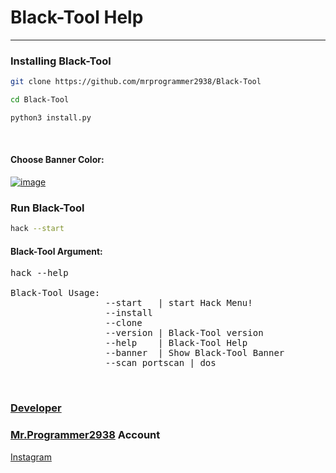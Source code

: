 # Black-Tool Help
<hr>

### Installing Black-Tool
``` sh
git clone https://github.com/mrprogrammer2938/Black-Tool

cd Black-Tool

python3 install.py
```
<br>

#### Choose Banner Color:
[![image](https://user-images.githubusercontent.com/78996423/134530960-882df441-09f1-405b-8694-2a20eee9dc5c.png)](https://github.com/mrprogrammer2938/Black-Tool)
<br>

### Run Black-Tool
``` sh
hack --start
```

#### Black-Tool Argument:
<pre>
hack --help

Black-Tool Usage:
                  --start   | start Hack Menu!
                  --install   <Pkg Name>
                  --clone     <Repositories Link>
                  --version | Black-Tool version
                  --help    | Black-Tool Help
                  --banner  | Show Black-Tool Banner
                  --scan portscan | dos
</pre><br>

### [Developer](https://github.com/mrprogrammer2938/Black-Tool/tree/master/Developer)

### [Mr.Programmer2938](https://github.com/mrprogrammer2938) Account

[Instagram](https://instagram.com/mrprogrammer2938)
<br>
